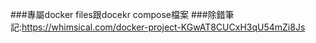 ###﻿專屬docker files跟docekr compose檔案
###除錯筆記:https://whimsical.com/docker-project-KGwAT8CUCxH3qU54mZi8Js
